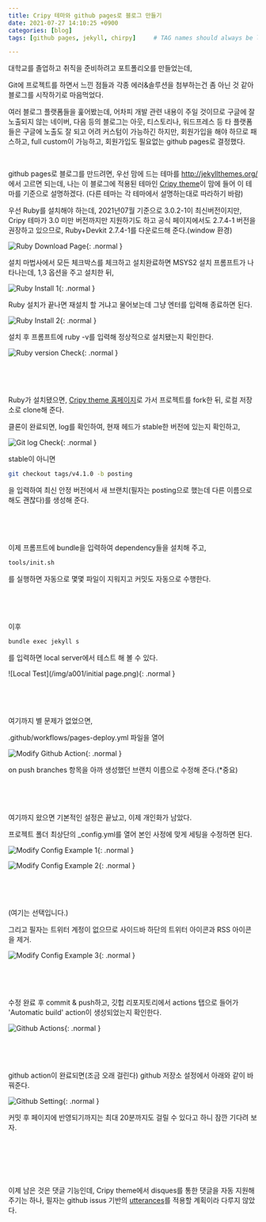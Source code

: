 ```yaml
---
title: Cripy 테마와 github pages로 블로그 만들기
date: 2021-07-27 14:10:25 +0900
categories: [blog]
tags: [github pages, jekyll, chirpy]     # TAG names should always be lowercase

---
```


대학교를 졸업하고 취직을 준비하려고 포트폴리오를 만들었는데,

Git에 프로젝트를 하면서 느낀 점들과 각종 에러&솔루션을 첨부하는건 좀 아닌 것 같아 블로그를 시작하기로 마음먹었다.

여러 블로그 플랫폼들을 훑어봤는데, 어차피 개발 관련 내용이 주일 것이므로 구글에 잘 노출되지 않는 네이버, 다음 등의 블로그는 아웃, 티스토리나, 워드프레스 등 타 플랫폼들은 구글에 노출도 잘 되고 어려 커스텀이 가능하긴 하지만, 회원가입을 해야 하므로 패스하고, full custom이 가능하고, 회원가입도 필요없는 github pages로 결정했다.

​     

github pages로 블로그를 만드려면, 우선 맘에 드는 테마를 <http://jekyllthemes.org/>에서 고르면 되는데, 나는 이 블로그에 적용된 테마인 [Cripy theme](http://jekyllthemes.org/themes/jekyll-theme-chirpy/, "Cripy theme intro page")이 맘에 들어 이 테마를 기준으로 설명하겠다.
(다른 테마는 각 테마에서 설명하는대로 따라하기 바람)



우선 Ruby를 설치해야 하는데,  2021년07월 기준으로 3.0.2-1이 최신버전이지만, Cripy 테마가 3.0 미만 버전까지만 지원하기도 하고 공식 페이지에서도 2.7.4-1 버전을 권장하고 있으므로,  Ruby+Devkit 2.7.4-1를 다운로드해 준다.(window 환경)

![Ruby Download Page](/img/a001/rubyDownloadPage.png){: .normal }

   



설치 마법사에서 모든 체크박스를 체크하고 설치완료하면 MSYS2 설치 프롬프트가 나타나는데, 1,3 옵션을 주고 설치한 뒤,

![Ruby Install 1](/img/a001/rubyInstall1.png){: .normal }

Ruby 설치가 끝나면 재설치 할 거냐고 물어보는데 그냥 엔터를 입력해 종료하면 된다.

![Ruby Install 2](/img/a001/rubyInstall2.png){: .normal }

설치 후 프롬프트에 ruby -v를 입력해 정상적으로 설치됐는지 확인한다.

![Ruby version Check](/img/a001/rubyVersion.png){: .normal }



​       

​      

Ruby가 설치됐으면,  [Cripy theme 홈페이지](https://github.com/cotes2020/jekyll-theme-chirpy/, "Cripy theme Hompage")로 가서 프로젝트를 fork한 뒤, 로컬 저장소로 clone해 준다.

클론이 완료되면, log를 확인하여, 현재 헤드가 stable한 버전에 있는지 확인하고,

![Git log Check](/img/a001/gitLog.png){: .normal }

stable이 아니면 

```bash
git checkout tags/v4.1.0 -b posting
```

을 입력하여 최신 안정 버전에서 새 브랜치(필자는 posting으로 했는데 다른 이름으로 해도 괜찮다)를 생성해 준다.

​     

​     

이제 프롬프트에 bundle을 입력하여 dependency들을 설치해 주고,  

```bash
tools/init.sh
```

를 실행하면 자동으로 몇몇 파일이 지워지고 커밋도 자동으로 수행한다.

​     

​     

이후

```bash
bundle exec jekyll s
```

를 입력하면 local server에서 테스트 해 볼 수 있다.

![Local Test](/img/a001/initial page.png){: .normal }

​         

​      

 여기까지 별 문제가 없었으면, 

.github/workflows/pages-deploy.yml 파일을 열어

![Modify Github Action](/img/a001/modifyingGithubAction.png){: .normal }

on push branches 항목을 아까 생성했던 브랜치 이름으로 수정해 준다.(*중요)

​     

​       

여기까지 왔으면 기본적인 설정은 끝났고, 이제 개인화가 남았다.

프로젝트 폴더 최상단의 _config.yml를 열어 본인 사정에 맞게 세팅을 수정하면 된다.

![Modify Config Example 1](/img/a001/modifyingConfigs1.png){: .normal }

![Modify Config Example 2](/img/a001/modifyingConfigs2.png){: .normal }

​      

   	

​      

(여기는 선택입니다.)

그리고 필자는 트위터 계정이 없으므로 사이드바 하단의 트위터 아이콘과 RSS 아이콘을 제거.

![Modify Config Example 3](/img/a001/modifyingConfigs3.png){: .normal }

​        

​       

수정 완료 후 commit & push하고, 깃헙 리포지토리에서 actions 탭으로 들어가 'Automatic build' action이 생성되었는지 확인한다.

![Github Actions](/img/a001/githubActions.png){: .normal }

​         

​       

github action이 완료되면(조금 오래 걸린다) github 저장소 설정에서 아래와 같이 바꿔준다.

![Github Setting](/img/a001/settings.png){: .normal }



커밋 후 페이지에 반영되기까지는 최대 20분까지도 걸릴 수 있다고 하니 잠깐 기다려 보자.

​     

​      

​      

이제 남은 것은 댓글 기능인데, Cripy theme에서 disques를 통한 댓글을 자동 지원해 주기는 하나, 필자는 github issus 기반의 [utterances](https://utteranc.es/, "utterances link")를 적용할 계획이라 다루지 않았다.